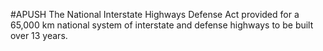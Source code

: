 #APUSH 
The National Interstate Highways Defense Act provided for a 65,000 km national system of interstate and defense highways to be built over 13 years.